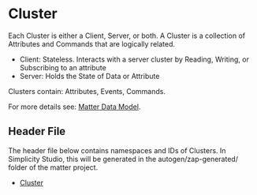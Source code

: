 # Cluster

Each Cluster is either a Client, Server, or both​. A Cluster is a collection of Attributes and Commands that are logically related.

- Client: Stateless. Interacts with a server cluster by Reading, Writing, or Subscribing to an attribute​
- Server: Holds the State of Data or Attribute

Clusters contain: Attributes, Events, Commands​.

For more details see: [Matter Data Model](../sld288-matter-fundamentals-data-model/index.md).

## Header File

The header file below contains namespaces and IDs of Clusters. In Simplicity Studio, this will be generated in the autogen/zap-generated/ folder of the matter project.

- [Cluster](https://github.com/project-chip/connectedhomeip/blob/master/zzz_generated/app-common/app-common/zap-generated/ids/Clusters.h)